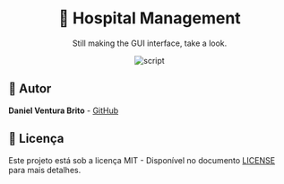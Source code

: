  <h1 align="center"> 🏥 Hospital Management </h1>
 <p style="text-align: center;">
    Still making the GUI interface, take a look.
 </p>

<div align="center" style="text-align: center">
<img src="https://i.imgur.com/Ed3PrZQ.gif" alt="script">
</div>

## 👷 Autor
**Daniel Ventura Brito** - [GitHub](https://github.com/dventurb)

## 📄 Licença
Este projeto está sob a licença MIT - Disponível no documento [LICENSE](./LICENSE) para mais detalhes.

